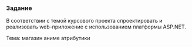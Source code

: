### Задание
В соответствии с темой курсового проекта спроектировать и реализовать web-приложение с использованием платформы ASP.NET.

Тема: магазин аниме атрибутики 